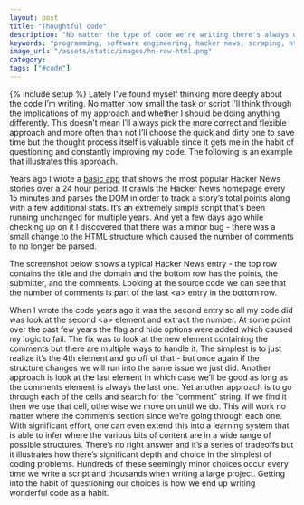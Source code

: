 ```yaml
---
layout: post
title: "Thoughtful code"
description: "No matter the type of code we're writing there's always depth."
keywords: "programming, software engineering, hacker news, scraping, html parsing"
image_url: "/assets/static/images/hn-row-html.png"
category:
tags: ["#code"]
---
```

{% include setup %}
Lately I’ve found myself thinking more deeply about the code I’m writing. No matter how small the task or script I’ll think through the implications of my approach and whether I should be doing anything differently. This doesn’t mean I’ll always pick the more correct and flexible approach and more often than not I’ll choose the quick and dirty one to save time but the thought process itself is valuable since it gets me in the habit of questioning and constantly improving my code. The following is an example that illustrates this approach.

Years ago I wrote a [basic app](https://yahnr.dangoldin.com/) that shows the most popular Hacker News stories over a 24 hour period. It crawls the Hacker News homepage every 15 minutes and parses the DOM in order to track a story’s total points along with a few additional stats. It’s an extremely simple script that’s been running unchanged for multiple years. And yet a few days ago while checking up on it I discovered that there was a minor bug - there was a small change to the HTML structure which caused the number of comments to no longer be parsed.

The screenshot below shows a typical Hacker News entry - the top row contains the title and the domain and the bottom row has the points, the submitter, and the comments. Looking at the source code we can see that the number of comments is part of the last &lt;a&gt; entry in the bottom row.

<amp-img src="{{ IMG_PATH }}hn-example-row.png" width="862" height="76" layout="responsive"></amp-img>

<amp-img src="{{ IMG_PATH }}hn-row-html.png" width="854" height="514" layout="responsive"></amp-img>

When I wrote the code years ago it was the second entry so all my code did was look at the second &lt;a&gt; element and extract the number. At some point over the past few years the flag and hide options were added which caused my logic to fail. The fix was to look at the new element containing the comments but there are multiple ways to handle it. The simplest is to just realize it’s the 4th element and go off of that - but once again if the structure changes we will run into the same issue we just did. Another approach is look at the last element in which case we’ll be good as long as the comments element is always the last one. Yet another approach is to go through each of the cells and search for the “comment” string. If we find it then we use that cell, otherwise we move on until we do. This will work no matter where the comments section since we’re going through each one. With significant effort, one can even extend this into a learning system that is able to infer where the various bits of content are in a wide range of possible structures. There’s no right answer and it’s a series of tradeoffs but it illustrates how there’s significant depth and choice in the simplest of coding problems. Hundreds of these seemingly minor choices occur every time we write a script and thousands when writing a large project. Getting into the habit of questioning our choices is how we end up writing wonderful code as a habit.

